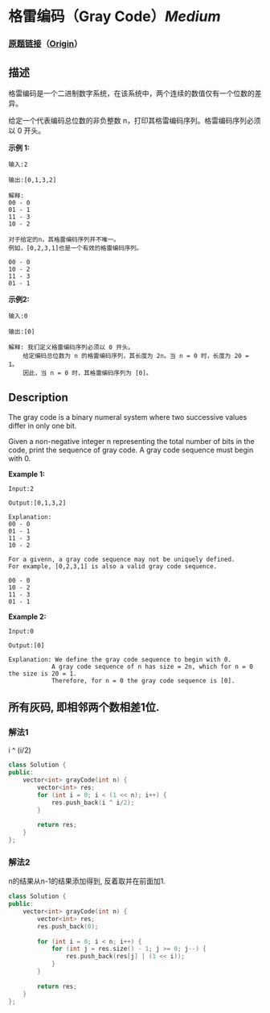 # 格雷编码（Gray Code）*Medium*
### [原题链接](https://leetcode-cn.com/problems/gray-code)（[Origin](https://leetcode.com/problems/gray-code)）
## 描述
格雷编码是一个二进制数字系统，在该系统中，两个连续的数值仅有一个位数的差异。

给定一个代表编码总位数的非负整数 n，打印其格雷编码序列。格雷编码序列必须以 0 开头。

**示例 1:**
```
输入:2

输出:[0,1,3,2]

解释:
00 - 0
01 - 1
11 - 3
10 - 2

对于给定的n，其格雷编码序列并不唯一。
例如，[0,2,3,1]也是一个有效的格雷编码序列。

00 - 0
10 - 2
11 - 3
01 - 1
```

**示例2:**
```
输入:0

输出:[0]

解释: 我们定义格雷编码序列必须以 0 开头。
    给定编码总位数为 n 的格雷编码序列，其长度为 2n。当 n = 0 时，长度为 20 = 1。
    因此，当 n = 0 时，其格雷编码序列为 [0]。
```

## Description
The gray code is a binary numeral system where two successive values differ in only one bit.

Given a non-negative integer n representing the total number of bits in the code, print the sequence of gray code. A gray code sequence must begin with 0.

**Example 1:**
```
Input:2

Output:[0,1,3,2]

Explanation:
00 - 0
01 - 1
11 - 3
10 - 2

For a givenn, a gray code sequence may not be uniquely defined.
For example, [0,2,3,1] is also a valid gray code sequence.

00 - 0
10 - 2
11 - 3
01 - 1
```


**Example 2:**
```
Input:0

Output:[0]

Explanation: We define the gray code sequence to begin with 0.
            A gray code sequence of n has size = 2n, which for n = 0 the size is 20 = 1.
            Therefore, for n = 0 the gray code sequence is [0].
```


## 所有灰码, 即相邻两个数相差1位.
### 解法1
i ^ (i/2)
```c++
class Solution {
public:
    vector<int> grayCode(int n) {
        vector<int> res;
        for (int i = 0; i < (1 << n); i++) {
            res.push_back(i ^ i/2);
        }
        
        return res;
    }
};
```

### 解法2
n的结果从n-1的结果添加得到, 反着取并在前面加1.
```c++
class Solution {
public:
    vector<int> grayCode(int n) {
        vector<int> res;
        res.push_back(0);
        
        for (int i = 0; i < n; i++) {
            for (int j = res.size() - 1; j >= 0; j--) {
                res.push_back(res[j] | (1 << i));
            }
        }
        
        return res;
    }
};
```